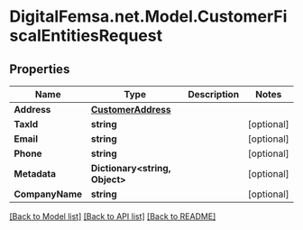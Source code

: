 # DigitalFemsa.net.Model.CustomerFiscalEntitiesRequest

## Properties

Name | Type | Description | Notes
------------ | ------------- | ------------- | -------------
**Address** | [**CustomerAddress**](CustomerAddress.md) |  | 
**TaxId** | **string** |  | [optional] 
**Email** | **string** |  | [optional] 
**Phone** | **string** |  | [optional] 
**Metadata** | **Dictionary&lt;string, Object&gt;** |  | [optional] 
**CompanyName** | **string** |  | [optional] 

[[Back to Model list]](../README.md#documentation-for-models) [[Back to API list]](../README.md#documentation-for-api-endpoints) [[Back to README]](../README.md)

